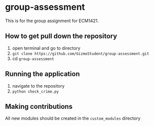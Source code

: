 # group-assessment

This is for the group assignment for ECM1421.

## How to get pull down the repository
1. open terminal and go to directory
2. `git clone https://github.com/GizmoStudent/group-assessment.git`
3. cd `group-assessment`

## Running the application
1. navigate to the repository
2. `python check_crime.py`

## Making contributions
All new modules should be created in the `custom_modules` directory